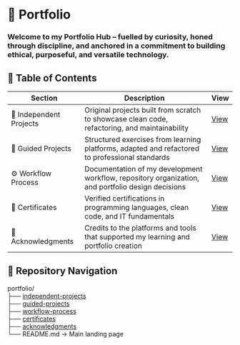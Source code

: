 # 📁 Portfolio

### Welcome to my Portfolio Hub – fuelled by curiosity, honed through discipline, and anchored in a commitment to building ethical, purposeful, and versatile technology.

## 📑 Table of Contents

| Section | Description | View |
|---------|-------------|------|
| 🚀 Independent Projects | Original projects built from scratch to showcase clean code, refactoring, and maintainability | [View](https://github.com/musman-uk/portfolio/blob/main/independent-projects/README.md) |
| 📘 Guided Projects | Structured exercises from learning platforms, adapted and refactored to professional standards | [View](https://github.com/musman-uk/portfolio/blob/main/guided-projects/README.md) |
| ⚙️ Workflow Process | Documentation of my development workflow, repository organization, and portfolio design decisions | [View](https://github.com/musman-uk/portfolio/blob/main/workflow-process/README.md) |
| 📜 Certificates | Verified certifications in programming languages, clean code, and IT fundamentals | [View](https://github.com/musman-uk/portfolio/blob/main/certificates/README.md) |
| 🙏 Acknowledgments | Credits to the platforms and tools that supported my learning and portfolio creation | [View](https://github.com/musman-uk/portfolio/blob/main/acknowledgements/README.md) |



## 🌳 Repository Navigation

portfolio/  
├── [independent-projects](https://github.com/musman-uk/portfolio/blob/main/independent-projects/README.md)  
├── [guided-projects](https://github.com/musman-uk/portfolio/blob/main/guided-projects/README.md)  
├── [workflow-process](https://github.com/musman-uk/portfolio/blob/main/workflow-process/README.md)  
├── [certificates](https://github.com/musman-uk/portfolio/blob/main/certificates/README.md)  
├── [acknowledgments](https://github.com/musman-uk/portfolio/blob/main/acknowledgements/README.md)  
└── README.md   → Main landing page
